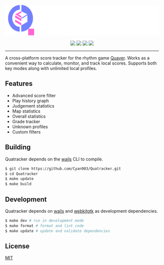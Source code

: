 <p align="center">
    <picture>
        <source media="(prefers-color-scheme: dark)" srcset="/assets/logo/docs/logo-light.svg" />
        <source media="(prefers-color-scheme: light)" srcset="/assets/logo/docs/logo-dark.svg" />
        <img height="100" src="/assets/logo/logo-1.svg" />
    </picture>
</p>

<p align="center">
    <img src="https://img.shields.io/github/go-mod/go-version/cyan903/quatracker?style=for-the-badge" />
    <img src="https://goreportcard.com/badge/github.com/cyan903/quatracker?style=for-the-badge" />
    <img src="https://img.shields.io/github/package-json/v/cyan903/quatracker?filename=frontend%2Fpackage.json&style=for-the-badge" />
    <img src="https://img.shields.io/github/license/cyan903/quatracker?style=for-the-badge" />
</p>

<hr />

A cross-platform score tracker for the rhythm game [Quaver](https://quavergame.com/). Works as a convenient way to calculate, monitor, and track local scores. Supports both key modes along with unlimited local profiles.

## Features

- Advanced score filter
- Play history graph
- Judgement statistics
- Map statistics
- Overall statistics
- Grade tracker
- Unknown profiles
- Custom filters

## Building

Quatracker depends on the [wails](https://wails.io/docs/reference/cli/) CLI to compile.

```sh
$ git clone https://github.com/Cyan903/Quatracker.git
$ cd Quatracker
$ make update
$ make build
```

## Development

Quatracker depends on [wails](https://wails.io/) and [webkitgtk](https://webkitgtk.org/) as development dependencies.

```sh
$ make dev # run in development mode
$ make format # format and lint code
$ make update # update and validate dependencies
```

## License

[MIT](LICENSE)

